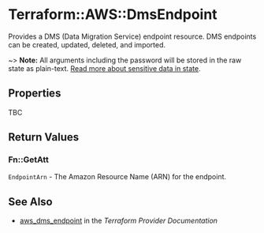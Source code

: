 # Terraform::AWS::DmsEndpoint

Provides a DMS (Data Migration Service) endpoint resource. DMS endpoints can be created, updated, deleted, and imported.

~> **Note:** All arguments including the password will be stored in the raw state as plain-text.
[Read more about sensitive data in state](/docs/state/sensitive-data.html).

## Properties

TBC

## Return Values

### Fn::GetAtt

`EndpointArn` - The Amazon Resource Name (ARN) for the endpoint.

## See Also

* [aws_dms_endpoint](https://www.terraform.io/docs/providers/aws/r/dms_endpoint.html) in the _Terraform Provider Documentation_